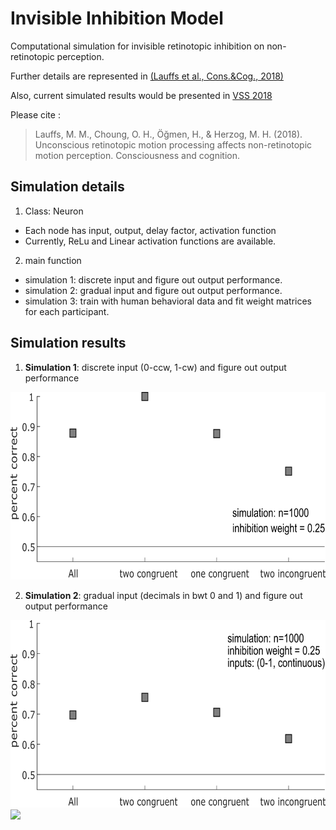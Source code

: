 # Invisible Inhibition Model
Computational simulation for invisible retinotopic inhibition on non-retinotopic perception.

Further details are represented in [(Lauffs et al., Cons.&Cog., 2018)](https://doi.org/10.1016/j.concog.2018.03.007)

Also, current simulated results would be presented in [VSS 2018](https://www.visionsciences.org/)

Please cite : 
> Lauffs, M. M., Choung, O. H., Öğmen, H., & Herzog, M. H. (2018). Unconscious retinotopic motion processing affects non-retinotopic motion perception. Consciousness and cognition.


## Simulation details
1. Class: Neuron
  - Each node has input, output, delay factor, activation function
  - Currently, ReLu and Linear activation functions are available. 
 
2. main function
  - simulation 1: discrete input and figure out output performance.
  - simulation 2: gradual input and figure out output performance.
  - simulation 3: train with human behavioral data and fit weight matrices for each participant. 


## Simulation results
1. **Simulation 1**: discrete input (0-ccw, 1-cw) and figure out output performance
<img src="figure/fig1_SimulationResult1.png" height="300">


2. **Simulation 2**: gradual input (decimals in bwt 0 and 1) and figure out output performance
<img src="figure/fig2_SimulationResult2.png" height="300">
<img src="figure/results_altogether.png" height="300">
